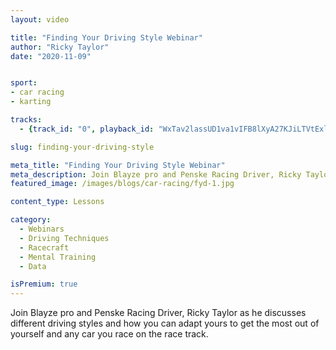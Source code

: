 ```yaml
---
layout: video

title: "Finding Your Driving Style Webinar"
author: "Ricky Taylor"
date: "2020-11-09"


sport:
- car racing
- karting

tracks:
  - {track_id: "0", playback_id: "WxTav2lassUD1va1vIFB8lXyA27KJiLTVtExlWYQxfc", lesson_name: "Finding Your Driving Style Webinar", lesson_desc: "Join Blayze pro and Penske Racing Driver, Ricky Taylor as he discusses different driving styles and how you can adapt yours to get the most out of yourself and any car you race on the race track.<br/> Learn about the six key areas drivers need to focus on to understand their style and how they can adapt it to get the most out of any car they race:<br/>1) What Type Of Racecar Driver Are You?<br/>2) No Two Drivers Are The Same. We All Have Our Own Style!<br/>3) We Must Adapt Our Style To Get The Most Out Of Our Racecar<br/>4) Understand What The Strengths Of Your Racecar Are<br/>5) What Are The Weak Points Of Your Racecar?<br/>6) Every Input Influeces How The Car Acts And Feels"}

slug: finding-your-driving-style

meta_title: "Finding Your Driving Style Webinar"
meta_description: Join Blayze pro and Penske Racing Driver, Ricky Taylor as he discusses different driving styles and how you can adapt yours to get the most out of yourself and any car you race on the race track.
featured_image: /images/blogs/car-racing/fyd-1.jpg

content_type: Lessons

category:
  - Webinars
  - Driving Techniques
  - Racecraft
  - Mental Training
  - Data

isPremium: true
---
```


Join Blayze pro and Penske Racing Driver, Ricky Taylor as he discusses different driving styles and how you can adapt yours to get the most out of yourself and any car you race on the race track.